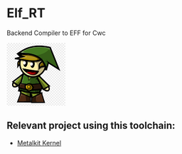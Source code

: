 # Elf_RT
Backend Compiler to EFF for Cwc 

![Screen Shot](doc/Elf_small.png)

## Relevant project using this toolchain:
* [Metalkit Kernel](https://github.com/Cwc-Lib/Metalkit_Kernel)
